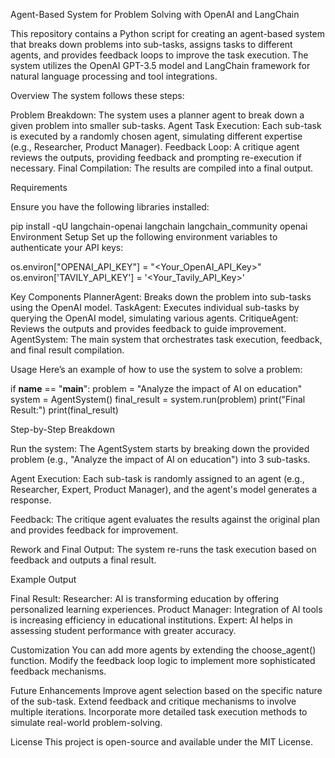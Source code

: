 Agent-Based System for Problem Solving with OpenAI and LangChain

This repository contains a Python script for creating an agent-based system that breaks down problems into sub-tasks, assigns tasks to different agents, and provides feedback loops to improve the task execution. The system utilizes the OpenAI GPT-3.5 model and LangChain framework for natural language processing and tool integrations.

Overview
The system follows these steps:

Problem Breakdown: The system uses a planner agent to break down a given problem into smaller sub-tasks.
Agent Task Execution: Each sub-task is executed by a randomly chosen agent, simulating different expertise (e.g., Researcher, Product Manager).
Feedback Loop: A critique agent reviews the outputs, providing feedback and prompting re-execution if necessary.
Final Compilation: The results are compiled into a final output.

Requirements

Ensure you have the following libraries installed:

pip install -qU langchain-openai langchain langchain_community openai
Environment Setup
Set up the following environment variables to authenticate your API keys:

os.environ["OPENAI_API_KEY"] = "<Your_OpenAI_API_Key>"
os.environ['TAVILY_API_KEY'] = '<Your_Tavily_API_Key>'

Key Components
PlannerAgent: Breaks down the problem into sub-tasks using the OpenAI model.
TaskAgent: Executes individual sub-tasks by querying the OpenAI model, simulating various agents.
CritiqueAgent: Reviews the outputs and provides feedback to guide improvement.
AgentSystem: The main system that orchestrates task execution, feedback, and final result compilation.

Usage
Here’s an example of how to use the system to solve a problem:

if __name__ == "__main__":
    problem = "Analyze the impact of AI on education"
    system = AgentSystem()
    final_result = system.run(problem)
    print("Final Result:")
    print(final_result)

Step-by-Step Breakdown

Run the system: The AgentSystem starts by breaking down the provided problem (e.g., "Analyze the impact of AI on education") into 3 sub-tasks.

Agent Execution: Each sub-task is randomly assigned to an agent (e.g., Researcher, Expert, Product Manager), and the agent's model generates a response.

Feedback: The critique agent evaluates the results against the original plan and provides feedback for improvement.

Rework and Final Output: The system re-runs the task execution based on feedback and outputs a final result.

Example Output

Final Result:
Researcher: AI is transforming education by offering personalized learning experiences.
Product Manager: Integration of AI tools is increasing efficiency in educational institutions.
Expert: AI helps in assessing student performance with greater accuracy.

Customization
You can add more agents by extending the choose_agent() function.
Modify the feedback loop logic to implement more sophisticated feedback mechanisms.

Future Enhancements
Improve agent selection based on the specific nature of the sub-task.
Extend feedback and critique mechanisms to involve multiple iterations.
Incorporate more detailed task execution methods to simulate real-world problem-solving.

License
This project is open-source and available under the MIT License.
